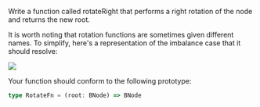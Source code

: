 Write a function called rotateRight that performs a right rotation of the node and returns the new root.

It is worth noting that rotation functions are sometimes given different names. To simplify, here's a representation of the imbalance case that it should resolve:

![](https://i.imgur.com/2F53BCZ.png)

Your function should conform to the following prototype:

```typescript
type RotateFn = (root: BNode) => BNode
```
